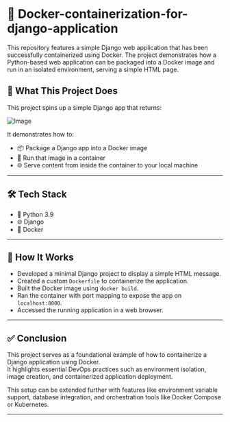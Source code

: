 # 🌟 Docker-containerization-for-django-application
This repository features a simple Django web application that has been successfully containerized using Docker. The project demonstrates how a Python-based web application can be packaged into a Docker image and run in an isolated environment, serving a simple HTML page.

## 🚀 What This Project Does

This project spins up a simple Django app that returns:

![Image](https://github.com/user-attachments/assets/bcb11e02-4f71-484b-a128-aaeda2c92448)

It demonstrates how to:
- 📦 Package a Django app into a Docker image
- 🐳 Run that image in a container
- 🌐 Serve content from inside the container to your local machine

---

## 🛠️ Tech Stack

- 🐍 Python 3.9  
- 🌐 Django  
- 🐳 Docker  

---

## 🚀 How It Works

- Developed a minimal Django project to display a simple HTML message.
- Created a custom `Dockerfile` to containerize the application.
- Built the Docker image using `docker build`.
- Ran the container with port mapping to expose the app on `localhost:8000`.
- Accessed the running application in a web browser.

---

## ✅ Conclusion

This project serves as a foundational example of how to containerize a Django application using Docker.  
It highlights essential DevOps practices such as environment isolation, image creation, and containerized application deployment.

This setup can be extended further with features like environment variable support, database integration, and orchestration tools like Docker Compose or Kubernetes.

---
